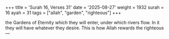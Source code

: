 +++
title = 'Surah 16, Verses 31'
date = '2025-08-27'
weight = 1932
surah = 16
ayah = 31
tags = ["allah", "garden", "righteous"]
+++

the Gardens of Eternity which they will enter, under which rivers flow. In it they will have whatever they desire. This is how Allah rewards the righteous—